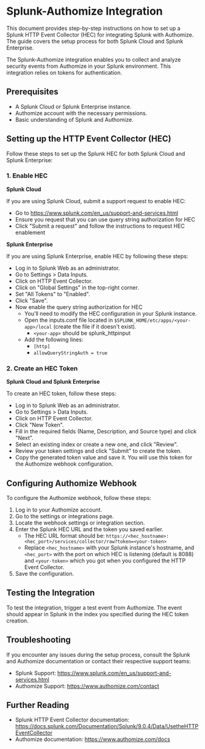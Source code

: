 # Splunk-Authomize Integration

This document provides step-by-step instructions on how to set up a Splunk HTTP Event Collector (HEC) for integrating Splunk with Authomize. The guide covers the setup process for both Splunk Cloud and Splunk Enterprise.

The Splunk-Authomize integration enables you to collect and analyze security events from Authomize in your Splunk environment. This integration relies on tokens for authentication.

## Prerequisites

- A Splunk Cloud or Splunk Enterprise instance.
- Authomize account with the necessary permissions.
- Basic understanding of Splunk and Authomize.

## Setting up the HTTP Event Collector (HEC)

Follow these steps to set up the Splunk HEC for both Splunk Cloud and Splunk Enterprise:

### 1. Enable HEC

**Splunk Cloud**

If you are using Splunk Cloud, submit a support request to enable HEC:
- Go to https://www.splunk.com/en_us/support-and-services.html
- Ensure you request that you can use query string authorization for HEC
- Click "Submit a request" and follow the instructions to request HEC enablement

**Splunk Enterprise**

If you are using Splunk Enterprise, enable HEC by following these steps:
- Log in to Splunk Web as an administrator.
- Go to Settings > Data Inputs.
- Click on HTTP Event Collector.
- Click on "Global Settings" in the top-right corner.
- Set "All Tokens" to "Enabled".
- Click "Save".
- Now enable the query string authorization for HEC
   - You'll need to modify the HEC configuration in your Splunk instance.
   - Open the inputs.conf file located in `$SPLUNK_HOME/etc/apps/<your-app>/local` (create the file if it doesn't exist).
      - `<your-app>` should be splunk_httpinput
   - Add the following lines:
      - `[http]`
      - `allowQueryStringAuth = true`


### 2. Create an HEC Token

**Splunk Cloud and Splunk Enterprise**

To create an HEC token, follow these steps:
- Log in to Splunk Web as an administrator.
- Go to Settings > Data Inputs.
- Click on HTTP Event Collector.
- Click "New Token".
- Fill in the required fields (Name, Description, and Source type) and click "Next".
- Select an existing index or create a new one, and click "Review".
- Review your token settings and click "Submit" to create the token.
- Copy the generated token value and save it. You will use this token for the Authomize webhook configuration.

## Configuring Authomize Webhook

To configure the Authomize webhook, follow these steps:

1. Log in to your Authomize account.
2. Go to the settings or integrations page.
3. Locate the webhook settings or integration section.
4. Enter the Splunk HEC URL and the token you saved earlier.
   - The HEC URL format should be: `https://<hec_hostname>:<hec_port>/services/collector/raw?token=<your-token>`
   - Replace `<hec_hostname>` with your Splunk instance's hostname, and `<hec_port>` with the port on which HEC is listening (default is 8088) and `<your-token>` which you got when you configured the HTTP Event Collector.
5. Save the configuration.

## Testing the Integration

To test the integration, trigger a test event from Authomize. The event should appear in Splunk in the index you specified during the HEC token creation.

## Troubleshooting

If you encounter any issues during the setup process, consult the Splunk and Authomize documentation or contact their respective support teams:

- Splunk Support: https://www.splunk.com/en_us/support-and-services.html
- Authomize Support: https://www.authomize.com/contact

## Further Reading

- Splunk HTTP Event Collector documentation: https://docs.splunk.com/Documentation/Splunk/9.0.4/Data/UsetheHTTPEventCollector
- Authomize documentation: https://www.authomize.com/docs